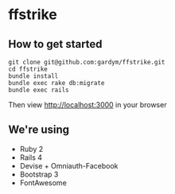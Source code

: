 # ffstrike

## How to get started

    git clone git@github.com:gardym/ffstrike.git
    cd ffstrike
    bundle install
    bundle exec rake db:migrate
    bundle exec rails

Then view [http://localhost:3000](http://localhost:3000) in your browser

## We're using

- Ruby 2
- Rails 4
- Devise + Omniauth-Facebook
- Bootstrap 3
- FontAwesome
